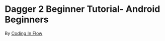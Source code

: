 # Dagger 2 Beginner Tutorial- Android Beginners
By [Coding In Flow](https://www.youtube.com/playlist?list=PLrnPJCHvNZuA2ioi4soDZKz8euUQnJW65)
